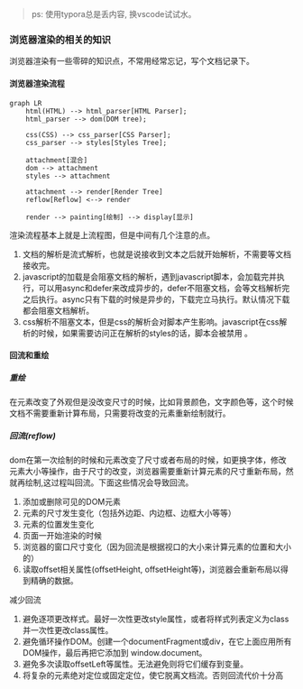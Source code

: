 > ps: 使用typora总是丢内容, 换vscode试试水。

### 浏览器渲染的相关的知识

浏览器渲染有一些零碎的知识点，不常用经常忘记，写个文档记录下。

#### 浏览器渲染流程

```mermaid
graph LR
    html(HTML) --> html_parser[HTML Parser];
    html_parser --> dom(DOM tree);

    css(CSS) --> css_parser[CSS Parser];
    css_parser --> styles[Styles Tree];

    attachment[混合]
    dom --> attachment
    styles --> attachment
    
    attachment --> render[Render Tree]
    reflow[Reflow] <--> render
 
    render --> painting[绘制] --> display[显示]

```

渲染流程基本上就是上流程图，但是中间有几个注意的点。

1. 文档的解析是流式解析，也就是说接收到文本之后就开始解析，不需要等文档接收完。
2. javascript的加载是会阻塞文档的解析，遇到javascript脚本，会加载完并执行，可以用async和defer来改成异步的，defer不阻塞文档，会等文档解析完之后执行。async只有下载的时候是异步的，下载完立马执行。默认情况下载都会阻塞文档解析。
3. css解析不阻塞文本，但是css的解析会对脚本产生影响。javascript在css解析的时候，如果需要访问正在解析的styles的话，脚本会被禁用 。


#### 回流和重绘

##### 重绘
在元素改变了外观但是没改变尺寸的时候，比如背景颜色，文字颜色等，这个时候文档不需要重新计算布局，只需要将改变的元素重新绘制就行。

##### 回流(reflow)
dom在第一次绘制的时候和元素改变了尺寸或者布局的时候，如更换字体，修改元素大小等操作，由于尺寸的改变，浏览器需要重新计算元素的尺寸重新布局，然就再绘制,这过程叫回流。下面这些情况会导致回流。

1. 添加或删除可见的DOM元素
2. 元素的尺寸发生变化（包括外边距、内边框、边框大小等等）
3. 元素的位置发生变化
4. 页面一开始渲染的时候
5. 浏览器的窗口尺寸变化（因为回流是根据视口的大小来计算元素的位置和大小的）
6. 读取offset相关属性(offsetHeight, offsetHeight等)，浏览器会重新布局以得到精确的数据。

减少回流
1. 避免逐项更改样式。最好一次性更改style属性，或者将样式列表定义为class并一次性更改class属性。
2. 避免循环操作DOM。创建一个documentFragment或div，在它上面应用所有DOM操作，最后再把它添加到 window.document。
3. 避免多次读取offsetLeft等属性。无法避免则将它们缓存到变量。
4. 将复杂的元素绝对定位或固定定位，使它脱离文档流。否则回流代价十分高